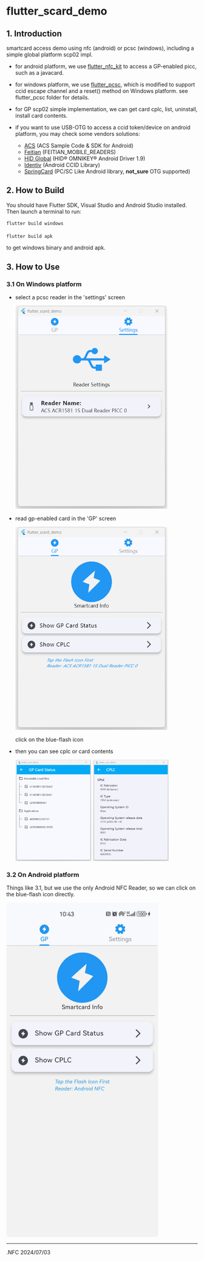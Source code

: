 # flutter_scard_demo

## 1. Introduction
smartcard access demo using nfc (android) or pcsc (windows), including a simple global platform scp02 impl.

- for android platform, we use [flutter_nfc_kit](https://github.com/nfcim/flutter_nfc_kit) to access a GP-enabled picc, such as a javacard.

- for windows platform, we use [flutter_pcsc](https://github.com/fabienrousseau/flutter_pcsc), which is modified to support ccid escape channel and a reset() method on Windows platform. see flutter_pcsc folder for details.

- for GP scp02 simple implementation, we can get card cplc, list, uninstall, install card contents.

- if you want to use USB-OTG to access a ccid token/device on android platform, you may check some vendors solutions:
  - [ACS](https://github.com/AdvancedCardSystems/ACS) (ACS Sample Code & SDK for Android)
  - [Feitian](https://github.com/FeitianSmartcardReader/FEITIAN_MOBILE_READERS) (FEITIAN_MOBILE_READERS) 
  - [HID Global](https://www.hidglobal.com/drivers/32404) (HID® OMNIKEY® Android Driver 1.9)
  - [Identiv](https://support.identiv.com/developer-tools-for-smart-card-readers/) (Android CCID Library)
  - [SpringCard](https://github.com/springcard/android-pcsclike) (PC/SC Like Android library, __not_sure__ OTG supported)   

## 2. How to Build
You should have Flutter SDK, Visual Studio and Android Studio installed. Then launch a terminal to run:
``` cmd
flutter build windows
 
flutter build apk
```
to get windows binary and android apk.

## 3. How to Use
### 3.1 On Windows platform
- select a pcsc reader in the 'settings' screen
  
  <img src="image/windows_settings.png" width="400" />
- read gp-enabled card in the 'GP' screen 
  
  <img src="image/windows_home.png" width="400" />

  click on the blue-flash icon 
- then you can see cplc or card contents
  
  <img src="image/windows_gp_status.png" width="200" />
  <img src="image/windows_cplc.png" width="200" />
  
### 3.2 On Android platform
Things like 3.1, but we use the only Android NFC Reader, so we can click on the blue-flash icon directly.

  
  <img src="image/android_home.jpg" width="400" />

<br />

---
.NFC 2024/07/03
